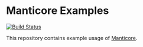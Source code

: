 # Manticore Examples

[![Build Status](https://img.shields.io/github/workflow/status/trailofbits/manticore-examples/CI/master)](https://github.com/trailofbits/manticore-examples/actions?query=workflow%3ACI)

This repository contains example usage of [Manticore](https://github.com/trailofbits/manticore).
